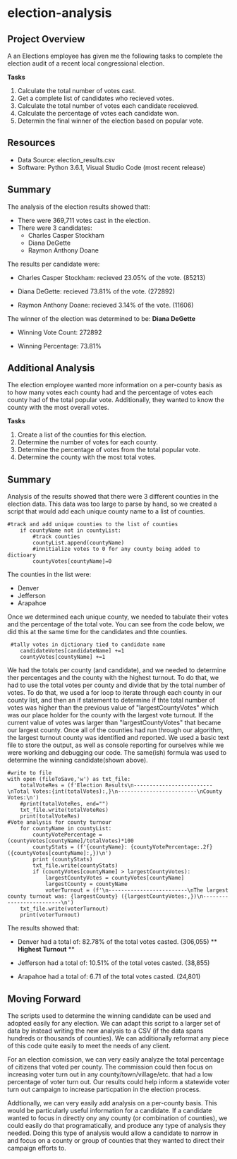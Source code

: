 # election-analysis

## Project Overview

A an Elections employee has given me the following tasks to complete the election audit of a recent local congressional election.

**Tasks**
1. Calculate the total number of votes cast.
2. Get a complete list of candidates who recieved votes.
3. Calculate the total number of votes each candidate receieved.
4. Calculate the percentage of votes each candidate won.
5. Determin the final winner of the election based on popular vote.

## Resources
- Data Source: election_results.csv
- Software: Python 3.6.1, Visual Studio Code (most recent release)


## Summary
The analysis of the election results showed thatt:
- There were 369,711 votes cast in the election.
- There were 3 candidates:
    - Charles Casper Stockham
    - Diana DeGette
    - Raymon Anthony Doane


The results per candidate were:

   - Charles Casper Stockham: recieved 23.05% of the vote. (85213)
    
   - Diana DeGette: recieved 73.81% of the vote. (272892)
    
   - Raymon Anthony Doane: recieved 3.14% of the vote. (11606)
    
The winner of the election was determined to be: **Diana DeGette**

 - Winning Vote Count: 272892

 - Winning Percentage: 73.81%

## Additional Analysis

The election employee wanted more information on a per-county basis as to how many votes each county had and the percentage of votes each county had of the total popular vote.  Additionally, they wanted to know the county with the most overall votes.

**Tasks**
1. Create a list of the counties for this election.
2. Determine the number of votes for each county.
3. Determine the percentage of votes from the total popular vote.
4. Determine the county with the most total votes.

## Summary

Analysis of the results showed that there were 3 different counties in the election data.  This data was too large to parse by hand, so we created a script that would add each unique county name to a list of counties. 

    #track and add unique counties to the list of counties
        if countyName not in countyList:
            #track counties
            countyList.append(countyName)
            #innitialize votes to 0 for any county being added to dictioary
            countyVotes[countyName]=0


The counties in the list were:

- Denver
- Jefferson
- Arapahoe

Once we determined each unique county, we needed to tabulate their votes and the percentage of the total vote.  You can see from the code below, we did this at the same time for the candidates and thte counties. 

     #tally votes in dictionary tied to candidate name
        candidateVotes[candidateName] +=1
        countyVotes[countyName] +=1
        
We had the totals per county (and candidate), and we needed to determine ther percentages and the county with the highest turnout. To do that, we had to use the total votes per county and divide that by the total number of votes.  To do that, we used a for loop to iterate through each county in our county list, and then an if statement to determine if thte total number of votes was higher than the previous value of "largestCountyVotes" which was our place holder for the county with the largest vote turnout. If the current value of votes was larger than "largestCountyVotes" that became our largest county.  Once all of the counties had run through our algorithm, the largest turnout county was identified and reported.  We used a basic text file to store the output, as well as console reporting for ourselves while we were working and debugging our code.  The same(ish) formula was used to determine the winning candidate(shown above).  

    #write to file    
    with open (fileToSave,'w') as txt_file:   
        totalVoteRes = (f'Election Results\n-------------------------\nTotal Votes:{int(totalVotes):,}\n-------------------------\nCounty Votes:\n')
        #print(totalVoteRes, end="")
        txt_file.write(totalVoteRes)
        print(totalVoteRes)
    #Vote analysis for county turnour
        for countyName in countyList:
            countyVotePercentage = (countyVotes[countyName]/totalVotes)*100
            countyStats = (f'{countyName}: {countyVotePercentage:.2f} ({countyVotes[countyName]:,})\n')
            print (countyStats)
            txt_file.write(countyStats)
            if (countyVotes[countyName] > largestCountyVotes):
                largestCountyVotes = countyVotes[countyName]
                largestCounty = countyName
                voterTurnout = (f'\n-------------------------\nThe largest county turnout was: {largestCounty} ({largestCountyVotes:,})\n-------------------------\n')
        txt_file.write(voterTurnout)
        print(voterTurnout)

The results showed that:

   - Denver had a total of: 82.78% of the total votes casted. (306,055) ** **Highest Turnout** **
    
   - Jefferson had a total of: 10.51% of the total votes casted. (38,855)
    
   - Arapahoe had a total of: 6.71 of the total votes casted. (24,801)

## Moving Forward


The scripts used to determine the winning candidate can be used and adopted easily for any election.  We can adapt this script to a larger set of data by instead writing the new analysis to a CSV (if the data spans hundreds or thousands of counties).  We can additionally reformat any piece of this code quite easily to meet the needs of any client.

For an election comission, we can very easily analyze the total percentage of citizens that voted per county.  The commission could then focus on increasing voter turn out in any county/town/village/etc. that had a low percentage of voter turn out.  Our results could help inform a statewide voter turn out campaign to increase particpation in the election process.

Addtionally, we can very easily add analysis on a per-county basis.  This would be particularly useful information for a candidate.  If a candidate wanted to focus in directly ony any county (or combination of counties), we could easily do that programatically, and produce any type of analysis they needed.  Doing this type of analysis would allow a candidate to narrow in and focus on a county or group of counties that they wanted to direct their campaign efforts to. 
    
    
    
   
